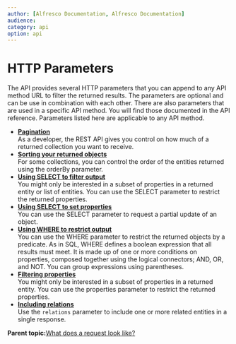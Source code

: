 ```yaml
---
author: [Alfresco Documentation, Alfresco Documentation]
audience: 
category: api
option: api
---
```


# HTTP Parameters

The API provides several HTTP parameters that you can append to any API method URL to filter the returned results. The parameters are optional and can be use in combination with each other. There are also parameters that are used in a specific API method. You will find those documented in the API reference. Parameters listed here are applicable to any API method.

-   **[Pagination](../../../pra/1/concepts/pra-pagination.md)**  
As a developer, the REST API gives you control on how much of a returned collection you want to receive.
-   **[Sorting your returned objects](../../../pra/1/concepts/pra-sorting.md)**  
For some collections, you can control the order of the entities returned using the orderBy parameter.
-   **[Using SELECT to filter output](../../../pra/1/concepts/pra-property-select-get.md)**  
You might only be interested in a subset of properties in a returned entity or list of entities. You can use the SELECT parameter to restrict the returned properties.
-   **[Using SELECT to set properties](../../../pra/1/concepts/pra-property-select-put.md)**  
You can use the SELECT parameter to request a partial update of an object.
-   **[Using WHERE to restrict output](../../../pra/1/concepts/pra-property-where.md)**  
You can use the WHERE parameter to restrict the returned objects by a predicate. As in SQL, WHERE defines a boolean expression that all results must meet. It is made up of one or more conditions on properties, composed together using the logical connectors; AND, OR, and NOT. You can group expressions using parentheses.
-   **[Filtering properties](../../../pra/1/concepts/pra-property-filter.md)**  
You might only be interested in a subset of properties in a returned entity. You can use the properties parameter to restrict the returned properties.
-   **[Including relations](../../../pra/1/concepts/pra-relations-filter.md)**  
 Use the `relations` parameter to include one or more related entities in a single response.

**Parent topic:**[What does a request look like?](../../../pra/1/concepts/pra-request.md)

